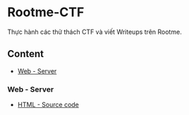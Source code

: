 # Rootme-CTF

Thực hành các thử thách CTF và viết Writeups trên Rootme. 

## Content

- [Web - Server](https://github.com/DucThinh47/Rootme-CTF#web---server)

### Web - Server

- [HTML - Source code](https://github.com/DucThinh47/Rootme-CTF/blob/main/Web-Server/Web_server.md#html---source-code)
